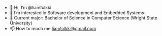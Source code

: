 - 👋 Hi, I’m @liamtolkki
- 👀 I’m interested in Software development and Embedded Systems
- 🌱 Current major: Bachelor of Science in Computer Science (Wright State University)
- 📫 How to reach me liamtolkki@gmail.com

<!---
liamtolkki/liamtolkki is a ✨ special ✨ repository because its `README.md` (this file) appears on your GitHub profile.
You can click the Preview link to take a look at your changes.
--->
